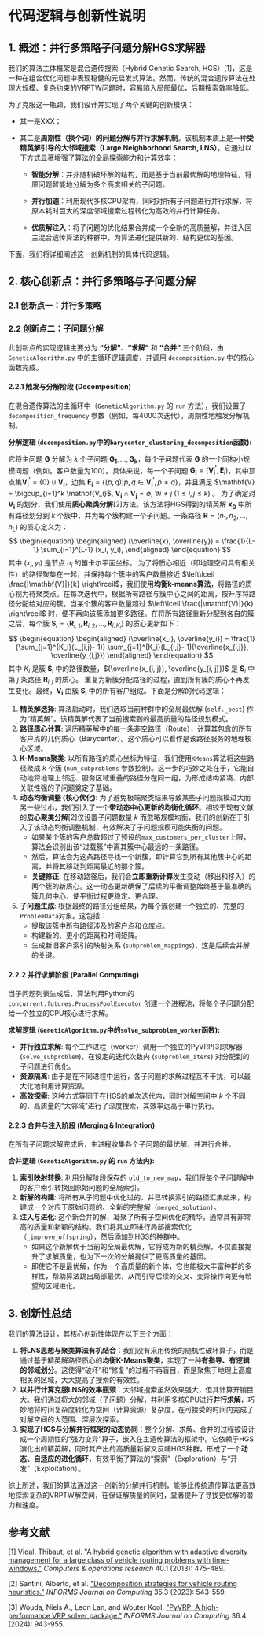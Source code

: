 # 代码逻辑与创新性说明



## **1. 概述：并行多策略子问题分解HGS求解器**



我们的算法主体框架是混合遗传搜索（Hybrid Genetic Search, HGS）[1]，这是一种在组合优化问题中表现稳健的元启发式算法。然而，传统的混合遗传算法在处理大规模、复杂约束的VRPTW问题时，容易陷入局部最优，后期搜索效率降低。

为了克服这一瓶颈，我们设计并实现了两个关键的创新模块：

- 其一是XXX；

- 其二是**周期性（换个词）的问题分解与并行求解机制**。该机制本质上是一种**受精英解引导的大邻域搜索（Large Neighborhood Search, LNS）**，它通过以下方式显著增强了算法的全局探索能力和计算效率：

  - **智能分解**：并非随机破坏解的结构，而是基于当前最优解的地理特征，将原问题智能地分解为多个高度相关的子问题。

  - **并行加速**：利用现代多核CPU架构，同时对所有子问题进行并行求解，将原本耗时巨大的深度邻域搜索过程转化为高效的并行计算任务。

  - **优质解注入**：将子问题的优化结果合并成一个全新的高质量解，并注入回主混合遗传算法的种群中，为算法进化提供新的、结构更优的基因。

下面，我们将详细阐述这一创新机制的具体代码逻辑。



## **2. 核心创新点：并行多策略与子问题分解**



### 2.1 创新点一：并行多策略



### 2.2 创新点二：子问题分解



此创新点的实现逻辑主要分为 **“分解”**、**“求解”** 和 **“合并”** 三个阶段，由 `GeneticAlgorithm.py` 中的主循环逻辑调度，并调用 `decomposition.py` 中的核心函数完成。



#### **2.2.1 触发与分解阶段 (Decomposition)**



在混合遗传算法的主循环中（`GeneticAlgorithm.py` 的 `run` 方法），我们设置了 `decomposition_frequency` 参数（例如，每4000次迭代），周期性地触发分解机制。

**分解逻辑 (`decomposition.py`中的`barycenter_clustering_decomposition`函数):**

它将主问题 $\mathbf{G}$  分解为 $k$ 个子问题 $\mathbf{G_1}, \ldots, \mathbf{G_k}$，每个子问题代表 $\mathbf{G}$ 的一个同构小规模问题（例如，客户数量为100）。具体来说，每一个子问题 $\mathbf{G_i} = (\mathbf{V_i^{'}}, \mathbf{E_i})$，其中顶点集$\mathbf{V_i^{'}} = \{0\} \cup \mathbf{V_i}$，边集 $\mathbf{E_i} = \{ (p, q) | p, q \in \mathbf{V_i^{'}}, p \neq q \}$，并且满足 $\mathbf{V} = \bigcup_{i=1}^k \mathbf{V_i}$, $\mathbf{V_i} \cap \mathbf{V_j} = \emptyset$,  $\forall i \neq j$ ($1 \leq i,j \leq k$) 。 为了确定对 $\mathbf{V_i}$ 的划分，我们使用**质心聚类分解**[2]方法。该方法将HGS得到的精英解 $\mathbf{x_0}$ 中所有路径划分到 $k$ 个簇中，并为每个簇构建一个子问题。一条路径 $\mathbf{R} = (n_{1}, n_{2}, \ldots, n_{L})$ 的质心定义为： 
$$
\begin{equation} \begin{aligned} (\overline{x}, \overline{y}) = \frac{1}{L-1} \sum_{i=1}^{L-1} (x_i, y_i), \end{aligned}  \end{equation}
$$
其中 $(x_i, y_i)$ 是节点 $n_i$ 的笛卡尔平面坐标。 为了将质心相近（即地理空间具有相关性）的路径聚集在一起，并保持每个簇中的客户数量接近 $\left\lceil \frac{|\mathbf{V}|}{k} \right\rceil$，我们使用**均衡k-means算法**，将路径的质心视为待聚类点。在每次迭代中，根据所有路径与簇中心之间的距离，按升序将路径分配给对应的簇。当某个簇的客户数量超过 $\left\lceil \frac{|\mathbf{V}|}{k} \right\rceil$ 时，便不再向该簇添加更多路径。在将所有路径重新分配到各自的簇之后，每个簇 $\mathbf{S}_i = \{\mathbf{R}_{i,1}, \mathbf{R}_{i,2}, \ldots, \mathbf{R}_{i, K_i}\}$ 的质心更新如下： 
$$
\begin{equation} \begin{aligned} (\overline{x_i}, \overline{y_i}) = \frac{1}{\sum_{j=1}^{K_i}(L_{i,j}- 1)} \sum_{j=1}^{K_i}(L_{i,j}- 1)(\overline{x_{i,j}}, \overline{y_{i,j}}) \end{aligned}  \end{equation}
$$
其中 $K_i$ 是簇 $\mathbf{S}_i$ 中的路径数量，$(\overline{x_{i, j}}, \overline{y_{i, j}})$ 是 $\mathbf{S}_i$ 中第 $j$ 条路径 $\mathbf{R}_{i,j}$ 的质心。 重复为新簇分配路径的过程，直到所有簇的质心不再发生变化。最终，$\mathbf{V_i}$ 由簇 $\mathbf{S_i}$ 中的所有客户组成。下面是分解的代码逻辑：

1. **精英解选择**: 算法启动时，我们选取当前种群中的全局最优解 (`self._best`) 作为“精英解”。该精英解代表了当前搜索到的最高质量的路径规划模式。
2. **路径质心计算**: 遍历精英解中的每一条非空路径（Route），计算其包含的所有客户点的几何质心（Barycenter）。这个质心可以看作是该路径服务的地理核心区域。
3. **K-Means聚类**: 以所有路径的质心坐标为特征，我们使用`KMeans`算法将这些路径聚成 $k$ 个簇 (`num_subproblems` 参数控制)。这一步的巧妙之处在于，它能自动地将地理上邻近、服务区域重叠的路径分在同一组，为形成结构紧凑、内部关联性强的子问题奠定了基础。
4. **动态均衡调整 (核心优化)**: 为了避免极端聚类结果导致某些子问题规模过大而另一些过小，我们引入了一个**带动态中心更新的均衡化循环**。相较于现有文献的**质心聚类分解**[2]仅设置子问题数量 $k$ 而忽略规模均衡，我们的创新在于引入了该动态均衡调整机制，有效解决了子问题规模可能失衡的问题。
   - 如果某个簇的客户总数超过了预设的`max_customers_per_cluster`上限，算法会识别出该“过载簇”中离其簇中心最远的一条路径。
   - 然后，算法会为这条路径寻找一个新簇，即计算它到所有其他簇中心的距离，并将其移动到距离最近的那个簇。
   - **关键修正**: 在移动路径后，我们会**立即重新计算**发生变动（移出和移入）的两个簇的新质心。这一动态更新确保了后续的平衡调整始终基于最准确的簇几何中心，使平衡过程更稳定、更合理。
5. **子问题生成**: 根据最终的路径分组结果，为每个簇创建一个独立的、完整的`ProblemData`对象。这包括：
   - 提取该簇中所有路径涉及的客户点和仓库点。
   - 构建新的、更小的距离和时间矩阵。
   - 生成新旧客户索引的映射关系 (`subproblem_mappings`)，这是后续合并解的关键。



#### **2.2.2 并行求解阶段 (Parallel Computing)**



当子问题列表生成后，算法利用Python的 `concurrent.futures.ProcessPoolExecutor` 创建一个进程池，将每个子问题分配给一个独立的CPU核心进行求解。

**求解逻辑 (`GeneticAlgorithm.py`中的`solve_subproblem_worker`函数):**

- **并行独立求解**: 每个工作进程（worker）调用一个独立的PyVRP[3]求解器 (`solve_subproblem`)，在设定的迭代次数内 (`subproblem_iters`) 对分配到的子问题进行优化。
- **资源隔离**: 由于是在不同进程中运行，各子问题的求解过程互不干扰，可以最大化地利用计算资源。
- **高效探索**: 这种方式等同于在HGS的单次迭代内，同时对解空间中 $k$ 个不同的、高质量的“大邻域”进行了深度搜索，其效率远高于串行执行。



#### **2.2.3 合并与注入阶段 (Merging & Integration)**



在所有子问题求解完成后，主进程收集各个子问题的最优解，并进行合并。

**合并逻辑 (`GeneticAlgorithm.py` 的 `run` 方法内):**

1. **索引映射转换**: 利用分解阶段保存的 `old_to_new_map`，我们将每个子问题解中的客户索引转换回原始问题的全局索引。
2. **新解的构建**: 将所有从子问题中优化过的、并已转换索引的路径汇集起来，构建成一个对应于原始问题的、全新的完整解（`merged_solution`）。
3. **注入与进化**: 这个新合并的解，凝聚了所有子空间优化的精华，通常具有非常高的质量和新颖的结构。我们将其立即进行局部搜索优化（`_improve_offspring`），然后添加到HGS的种群中。
   - 如果这个新解优于当前的全局最优解，它将成为新的精英解，不仅直接提升了求解质量，也为下一次的分解提供了更高质量的基因。
   - 即使它不是最优解，作为一个高质量的新个体，它也能极大丰富种群的多样性，帮助算法跳出局部最优，从而引导后续的交叉、变异操作向更有希望的区域进化。



## **3. 创新性总结**



我们的算法设计，其核心创新性体现在以下三个方面：

1. **将LNS思想与聚类算法有机结合**：我们没有采用传统的随机性破坏算子，而是通过基于精英解路径质心的**均衡K-Means聚类**，实现了一种**有指导、有逻辑的邻域划分**。这使得“破坏”和“修复”的过程不再盲目，而是聚焦于地理上高度相关的区域，大大提高了搜索的有效性。
2. **以并行计算克服LNS的效率瓶颈**：大邻域搜索虽然效果强大，但其计算开销巨大。我们通过将大的邻域（子问题）分解，并利用多核CPU进行**并行求解**，巧妙地将时间复杂度转化为空间（计算资源）复杂度，在可接受的时间内完成了对解空间的大范围、深层次探索。
3. **实现了HGS与分解并行框架的动态协同**：整个分解、求解、合并的过程被设计成一个周期性的“强力变异”算子，嵌入在主遗传算法的框架中。它依赖于HGS演化出的精英解，同时其产出的高质量新解又反哺HGS种群，形成了一个**动态、自适应的进化循环**，有效平衡了算法的“探索”（Exploration）与“开发”（Exploitation）。

综上所述，我们的算法通过这一创新的分解并行机制，能够比传统遗传算法更高效地探索复杂的VRPTW解空间，在保证解质量的同时，显著提升了寻找更优解的潜力和速度。



## 参考文献

[1] Vidal, Thibaut, et al. ["A hybrid genetic algorithm with adaptive diversity management for a large class of vehicle routing problems with time-windows."](https://d1wqtxts1xzle7.cloudfront.net/100173468/CIRRELT-2011-61-libre.pdf?1679527134=&response-content-disposition=inline%3B+filename%3DA_hybrid_genetic_algorithm_with_adaptive.pdf&Expires=1754453340&Signature=FvdoSPOh54YxBIJ8FoPT4L-uPcd9x2ixuQU-qKFq6Hrm1CZV6xoHMiSglqJbimNfbKXXyVyxypi-J11E8n~Zq-SmuKC4Uhe-HkNs2eLV31UXTNOXN1pScAMf-iJfLkrhWwdMjg3BRt5BBshxWIXF3zt5Fb13lIARQeuvuHVKqlwsjlDSBAYOiRnQlzXxK7-W8c7llYnHmqPUsBgG0RId-K7ArsCegKM4X2EtWqCAQPP2uiUqxOUnBe9~LDpVsDtmpOQt8aSbStaT9~XHtyWVVK476KXw3qemrsJ6iavSMUiqh18913MKkRseC5IDKQOo5jYuS~KSSaegTkvAXfC-Qw__&Key-Pair-Id=APKAJLOHF5GGSLRBV4ZA) *Computers & operations research* 40.1 (2013): 475-489.

[2] Santini, Alberto, et al. ["Decomposition strategies for vehicle routing heuristics."](https://pubsonline.informs.org/doi/abs/10.1287/ijoc.2023.1288) *INFORMS Journal on Computing* 35.3 (2023): 543-559.

[3] Wouda, Niels A., Leon Lan, and Wouter Kool. ["PyVRP: A high-performance VRP solver package."](https://pubsonline.informs.org/doi/abs/10.1287/ijoc.2023.0055) *INFORMS Journal on Computing* 36.4 (2024): 943-955.